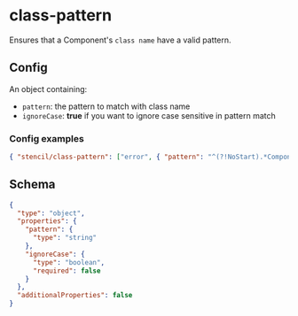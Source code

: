 # class-pattern

Ensures that a Component's `class name` have a valid pattern.

## Config

An object containing:

- `pattern`: the pattern to match with class name
- `ignoreCase`: **true** if you want to ignore case sensitive in pattern match

### Config examples

```json
{ "stencil/class-pattern": ["error", { "pattern": "^(?!NoStart).*Component$", "ignoreCase": true }] }
```

## Schema

```json
{
  "type": "object",
  "properties": {
    "pattern": {
      "type": "string"
    },
    "ignoreCase": {
      "type": "boolean",
      "required": false
    }
  },
  "additionalProperties": false
}
```
